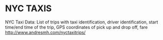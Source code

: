 # NYC TAXIS 

NYC Taxi Data: List of trips with taxi identification, driver identification, start time/end time of the
trip, GPS coordinates of pick up and drop off, fare
http://www.andresmh.com/nyctaxitrips/

